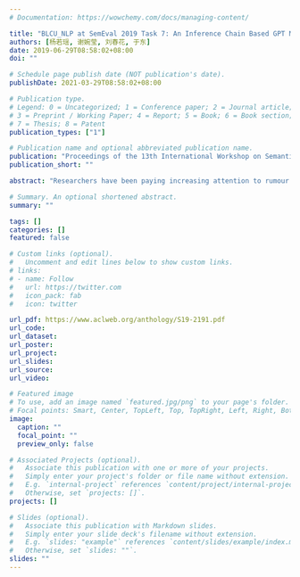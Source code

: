 ```yaml
---
# Documentation: https://wowchemy.com/docs/managing-content/

title: "BLCU_NLP at SemEval 2019 Task 7: An Inference Chain Based GPT Model for Rumour Evaluation"
authors: [杨若瑶, 谢婉莹, 刘春花, 于东]
date: 2019-06-29T08:58:02+08:00
doi: ""

# Schedule page publish date (NOT publication's date).
publishDate: 2021-03-29T08:58:02+08:00

# Publication type.
# Legend: 0 = Uncategorized; 1 = Conference paper; 2 = Journal article;
# 3 = Preprint / Working Paper; 4 = Report; 5 = Book; 6 = Book section;
# 7 = Thesis; 8 = Patent
publication_types: ["1"]

# Publication name and optional abbreviated publication name.
publication: "Proceedings of the 13th International Workshop on Semantic Evaluation"
publication_short: ""

abstract: "Researchers have been paying increasing attention to rumour evaluation due to the rapid spread of unsubstantiated rumours on social media platforms, including SemEval 2019 task 7. However, labelled data for learning rumour veracity is scarce, and labels in rumour stance data are highly disproportionate, making it challenging for a model to perform supervised-learning adequately. We propose an inference chain-based system, which fully utilizes conversation structure-based knowledge in the limited data and expand the training data in minority categories to alleviate class imbalance. Our approach obtains 12.6% improvement upon the baseline system for subtask A, ranks 1st among 21 systems in subtask A, and ranks 4th among 12 systems in subtask B."

# Summary. An optional shortened abstract.
summary: ""

tags: []
categories: []
featured: false

# Custom links (optional).
#   Uncomment and edit lines below to show custom links.
# links:
# - name: Follow
#   url: https://twitter.com
#   icon_pack: fab
#   icon: twitter

url_pdf: https://www.aclweb.org/anthology/S19-2191.pdf
url_code:
url_dataset:
url_poster:
url_project:
url_slides:
url_source:
url_video:

# Featured image
# To use, add an image named `featured.jpg/png` to your page's folder. 
# Focal points: Smart, Center, TopLeft, Top, TopRight, Left, Right, BottomLeft, Bottom, BottomRight.
image:
  caption: ""
  focal_point: ""
  preview_only: false

# Associated Projects (optional).
#   Associate this publication with one or more of your projects.
#   Simply enter your project's folder or file name without extension.
#   E.g. `internal-project` references `content/project/internal-project/index.md`.
#   Otherwise, set `projects: []`.
projects: []

# Slides (optional).
#   Associate this publication with Markdown slides.
#   Simply enter your slide deck's filename without extension.
#   E.g. `slides: "example"` references `content/slides/example/index.md`.
#   Otherwise, set `slides: ""`.
slides: ""
---
```

